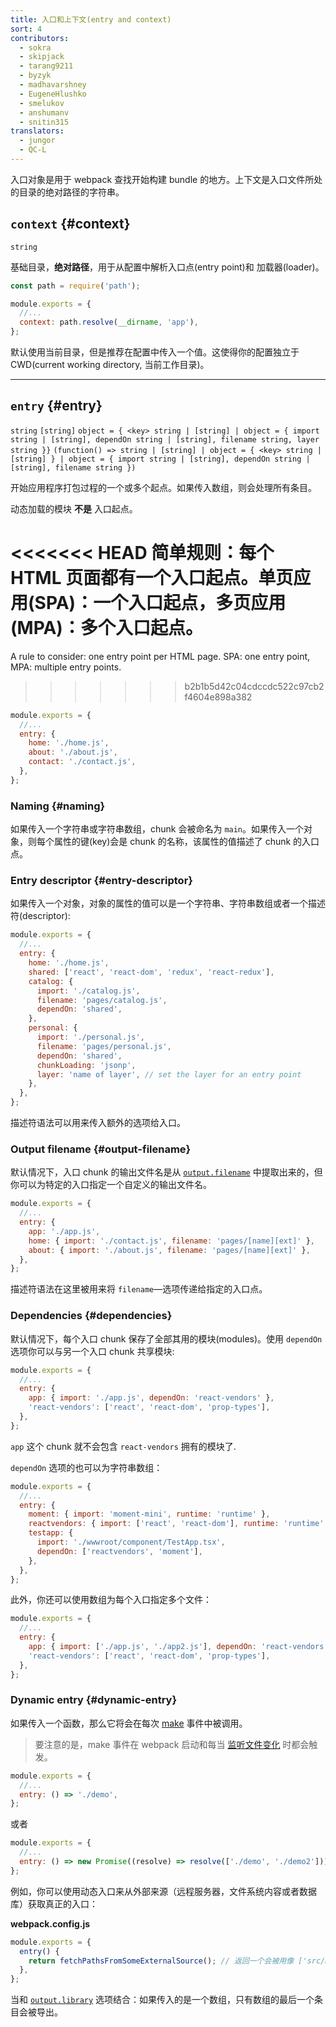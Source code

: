 ```yaml
---
title: 入口和上下文(entry and context)
sort: 4
contributors:
  - sokra
  - skipjack
  - tarang9211
  - byzyk
  - madhavarshney
  - EugeneHlushko
  - smelukov
  - anshumanv
  - snitin315
translators:
  - jungor
  - QC-L
---
```


入口对象是用于 webpack 查找开始构建 bundle 的地方。上下文是入口文件所处的目录的绝对路径的字符串。

## `context` {#context}

`string`

基础目录，**绝对路径**，用于从配置中解析入口点(entry point)和 加载器(loader)。

```js
const path = require('path');

module.exports = {
  //...
  context: path.resolve(__dirname, 'app'),
};
```

默认使用当前目录，但是推荐在配置中传入一个值。这使得你的配置独立于 CWD(current working directory, 当前工作目录)。

---

## `entry` {#entry}

`string` `[string]` `object = { <key> string | [string] | object = { import string | [string], dependOn string | [string], filename string, layer string }}` `(function() => string | [string] | object = { <key> string | [string] } | object = { import string | [string], dependOn string | [string], filename string })`

开始应用程序打包过程的一个或多个起点。如果传入数组，则会处理所有条目。

动态加载的模块 **不是** 入口起点。

<<<<<<< HEAD
简单规则：每个 HTML 页面都有一个入口起点。单页应用(SPA)：一个入口起点，多页应用(MPA)：多个入口起点。
=======
A rule to consider: one entry point per HTML page. SPA: one entry point, MPA: multiple entry points.
>>>>>>> b2b1b5d42c04cdccdc522c97cb2f4604e898a382

```js
module.exports = {
  //...
  entry: {
    home: './home.js',
    about: './about.js',
    contact: './contact.js',
  },
};
```

### Naming {#naming}

如果传入一个字符串或字符串数组，chunk 会被命名为 `main`。如果传入一个对象，则每个属性的键(key)会是 chunk 的名称，该属性的值描述了 chunk 的入口点。

### Entry descriptor {#entry-descriptor}

如果传入一个对象，对象的属性的值可以是一个字符串、字符串数组或者一个描述符(descriptor):

```js
module.exports = {
  //...
  entry: {
    home: './home.js',
    shared: ['react', 'react-dom', 'redux', 'react-redux'],
    catalog: {
      import: './catalog.js',
      filename: 'pages/catalog.js',
      dependOn: 'shared',
    },
    personal: {
      import: './personal.js',
      filename: 'pages/personal.js',
      dependOn: 'shared',
      chunkLoading: 'jsonp',
      layer: 'name of layer', // set the layer for an entry point
    },
  },
};
```

描述符语法可以用来传入额外的选项给入口。

### Output filename {#output-filename}

默认情况下，入口 chunk 的输出文件名是从 [`output.filename`](/configuration/output/#outputfilename) 中提取出来的，但你可以为特定的入口指定一个自定义的输出文件名。

```js
module.exports = {
  //...
  entry: {
    app: './app.js',
    home: { import: './contact.js', filename: 'pages/[name][ext]' },
    about: { import: './about.js', filename: 'pages/[name][ext]' },
  },
};
```

描述符语法在这里被用来将 `filename`—选项传递给指定的入口点。

### Dependencies {#dependencies}

默认情况下，每个入口 chunk 保存了全部其用的模块(modules)。使用 `dependOn` 选项你可以与另一个入口 chunk 共享模块:

```js
module.exports = {
  //...
  entry: {
    app: { import: './app.js', dependOn: 'react-vendors' },
    'react-vendors': ['react', 'react-dom', 'prop-types'],
  },
};
```

`app` 这个 chunk 就不会包含 `react-vendors` 拥有的模块了.

`dependOn` 选项的也可以为字符串数组：

```js
module.exports = {
  //...
  entry: {
    moment: { import: 'moment-mini', runtime: 'runtime' },
    reactvendors: { import: ['react', 'react-dom'], runtime: 'runtime' },
    testapp: {
      import: './wwwroot/component/TestApp.tsx',
      dependOn: ['reactvendors', 'moment'],
    },
  },
};
```

此外，你还可以使用数组为每个入口指定多个文件：

```js
module.exports = {
  //...
  entry: {
    app: { import: ['./app.js', './app2.js'], dependOn: 'react-vendors' },
    'react-vendors': ['react', 'react-dom', 'prop-types'],
  },
};
```

### Dynamic entry {#dynamic-entry}

如果传入一个函数，那么它将会在每次 [make](/api/compiler-hooks/#make) 事件中被调用。

> 要注意的是，make 事件在 webpack 启动和每当 [监听文件变化](/configuration/watch/) 时都会触发。

```js
module.exports = {
  //...
  entry: () => './demo',
};
```

或者

```js
module.exports = {
  //...
  entry: () => new Promise((resolve) => resolve(['./demo', './demo2'])),
};
```

例如，你可以使用动态入口来从外部来源（远程服务器，文件系统内容或者数据库）获取真正的入口：

**webpack.config.js**

```js
module.exports = {
  entry() {
    return fetchPathsFromSomeExternalSource(); // 返回一个会被用像 ['src/main-layout.js', 'src/admin-layout.js'] 的东西 resolve 的 promise
  },
};
```

当和 [`output.library`](/configuration/output/#outputlibrary) 选项结合：如果传入的是一个数组，只有数组的最后一个条目会被导出。
